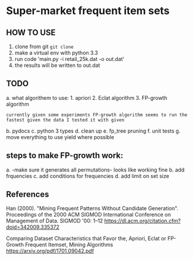 Super-market frequent item sets
===============================

HOW TO USE
----------

1. clone from git
`git clone `
2. make a virtual env with python 3.3
3. run code 'main.py -i retail_25k.dat  -o out.dat'
4. the results will be written to out.dat

TODO
----
a. what algorithem to use:
	1. apriori
	2. Eclat algorithm
	3. FP-growth algorithm

	currently given some experiments FP-growth algorithm seems to run the fastest given the data I tested it with given
b. pydocs
c. python 3 types
d. clean up
e. fp_tree pruning
f. unit tests
g. move everything to use yield where possible


steps to make FP-growth work:
-----------------------------
a. -make sure it generates all permutations- looks like working fine
b. add frquencies
c. add conditions for frequencies
d. add limit on set size



References
----------
Han (2000). "Mining Frequent Patterns Without Candidate Generation". Proceedings of the 2000 ACM SIGMOD International Conference on Management of Data. SIGMOD '00: 1–12
https://dl.acm.org/citation.cfm?doid=342009.335372

Comparing Dataset Characteristics that Favor the, Apriori, Eclat or FP-Growth Frequent Itemset, Mining Algorithms
https://arxiv.org/pdf/1701.09042.pdf